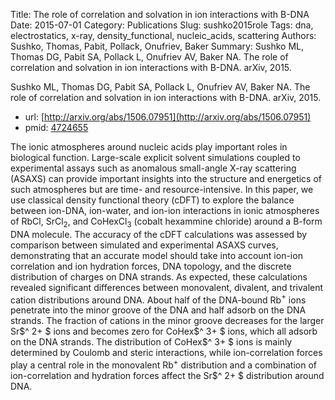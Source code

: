 Title: The role of correlation and solvation in ion interactions with B-DNA
Date: 2015-07-01
Category: Publications
Slug: sushko2015role
Tags: dna, electrostatics, x-ray, density_functional, nucleic_acids, scattering
Authors: Sushko, Thomas, Pabit, Pollack, Onufriev, Baker
Summary: Sushko ML, Thomas DG, Pabit SA, Pollack L, Onufriev AV, Baker NA. The role of correlation and solvation in ion interactions with B-DNA. arXiv, 2015. 

Sushko ML, Thomas DG, Pabit SA, Pollack L, Onufriev AV, Baker NA. The role of correlation and solvation in ion interactions with B-DNA. arXiv, 2015. 

* url: [http://arxiv.org/abs/1506.07951](http://arxiv.org/abs/1506.07951)
* pmid: [4724655](http://www.ncbi.nlm.nih.gov/pubmed/4724655)

The ionic atmospheres around nucleic acids play important roles in biological function. Large-scale explicit solvent simulations coupled to experimental assays such as anomalous small-angle X-ray scattering (ASAXS) can provide important insights into the structure and energetics of such atmospheres but are time- and resource-intensive. In this paper, we use classical density functional theory (cDFT) to explore the balance between ion-DNA, ion-water, and ion-ion interactions in ionic atmospheres of RbCl, SrCl$_2$, and CoHexCl$_3$ (cobalt hexammine chloride) around a B-form DNA molecule. The accuracy of the cDFT calculations was assessed by comparison between simulated and experimental ASAXS curves, demonstrating that an accurate model should take into account ion-ion correlation and ion hydration forces, DNA topology, and the discrete distribution of charges on DNA strands. As expected, these calculations revealed significant differences between monovalent, divalent, and trivalent cation distributions around DNA. About half of the DNA-bound Rb$^+$ ions penetrate into the minor groove of the DNA and half adsorb on the DNA strands. The fraction of cations in the minor groove decreases for the larger Sr$^ 2+ $ ions and becomes zero for CoHex$^ 3+ $ ions, which all adsorb on the DNA strands. The distribution of CoHex$^ 3+ $ ions is mainly determined by Coulomb and steric interactions, while ion-correlation forces play a central role in the monovalent Rb$^+$ distribution and a combination of ion-correlation and hydration forces affect the Sr$^ 2+ $ distribution around DNA.
